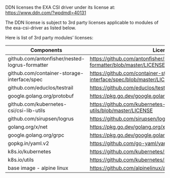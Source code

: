 DDN licenses the EXA CSI driver under its license at:  https://www.ddn.com/?wpdmdl=40131

The DDN license is subject to 3rd party licenses applicable to modules of the exa-csi-driver as listed below. 

 

Here is list of 3rd party modules’ licenses:

|Components |License Link|
|--- |--- |
|github.com/antonfisher/nested-logrus-formatter|https://github.com/antonfisher/nested-logrus-formatter/blob/master/LICENSE|
|github.com/container-storage-interface/spec|https://github.com/container-storage-interface/spec/blob/master/LICENSE|
|github.com/educlos/testrail|https://github.com/educlos/testrail/blob/master/LICENSE|
|google.golang.org/protobuf|https://pkg.go.dev/google.golang.org/protobuf?tab=licenses|
|github.com/kubernetes-csi/csi-lib-utils|https://github.com/kubernetes-csi/csi-lib-utils/blob/master/LICENSE|
|github.com/sirupsen/logrus|https://github.com/sirupsen/logrus/blob/master/LICENSE|
|golang.org/x/net|https://pkg.go.dev/golang.org/x/net?tab=licenses|
|google.golang.org/grpc|https://pkg.go.dev/google.golang.org/grpc?tab=licenses|
|gopkg.in/yaml.v2|https://github.com/go-yaml/yaml/blob/v3/LICENSE|
|k8s.io/kubernetes|https://github.com/kubernetes/registry.k8s.io/blob/main/LICENSE|
|k8s.io/utils|https://github.com/kubernetes/registry.k8s.io/blob/main/LICENSE|
|base image - alpine linux|https://github.com/alpinelinux/alpine-wiki/blob/master/LICENSE|
